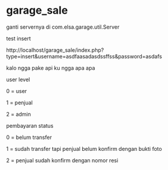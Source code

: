 # garage_sale
ganti servernya di com.elsa.garage.util.Server

test insert

http://localhost/garage_sale/index.php?type=insert&username=asdfaasadasdssffss&password=asdafs


kalo ngga pake api ku ngga apa apa


user level


0 = user

1 = penjual

2 = admin


pembayaran status


0 = belum transfer

1 = sudah transfer tapi penjual belum konfirm dengan bukti foto

2 = penjual sudah konfirm dengan nomor resi



